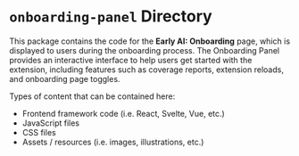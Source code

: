 # `onboarding-panel` Directory

This package contains the code for the **Early AI: Onboarding** page, which is displayed to users during the onboarding process. The Onboarding Panel provides an interactive interface to help users get started with the extension, including features such as coverage reports, extension reloads, and onboarding page toggles.

Types of content that can be contained here:

- Frontend framework code (i.e. React, Svelte, Vue, etc.)
- JavaScript files
- CSS files
- Assets / resources (i.e. images, illustrations, etc.)
